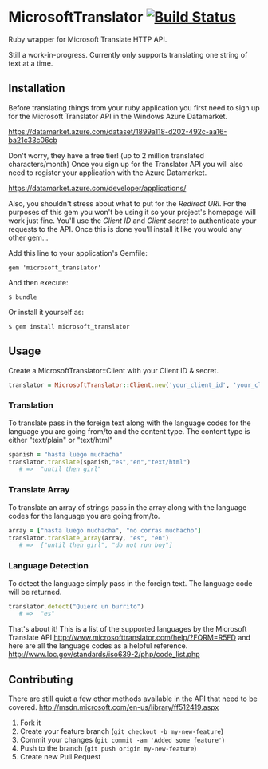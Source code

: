 # MicrosoftTranslator [![Build Status](https://secure.travis-ci.org/ikayzo/microsoft_translator.png?branch=master)](http://travis-ci.org/ikayzo/microsoft_translator)

Ruby wrapper for Microsoft Translate HTTP API.

Still a work-in-progress. Currently only supports translating one string
of text at a time.

## Installation

Before translating things from your ruby application you first need to
sign up for the Microsoft Translator API in the Windows Azure
Datamarket.  

https://datamarket.azure.com/dataset/1899a118-d202-492c-aa16-ba21c33c06cb

Don't worry, they have a free tier! (up to 2 million translated characters/month) Once you sign up for the Translator
API you will also need to register your application with the Azure
Datamarket.  

https://datamarket.azure.com/developer/applications/

Also, you shouldn't stress about what to put for the _*Redirect URI*_. For the purposes of
this gem you won't be using it so your project's homepage will work just
fine.  You'll use the _*Client ID*_ and _*Client secret*_ to authenticate
your requests to the API.  Once this is done you'll install it like you
would any other gem...

Add this line to your application's Gemfile:

    gem 'microsoft_translator'

And then execute:

    $ bundle

Or install it yourself as:

    $ gem install microsoft_translator

## Usage

Create a MicrosoftTranslator::Client with your Client ID & secret.

```ruby
translator = MicrosoftTranslator::Client.new('your_client_id', 'your_client_secret')
```

### Translation

To translate pass in the foreign text along with the language codes for
the language you are going from/to and the content type. The content
type is either "text/plain" or "text/html"

```ruby
spanish = "hasta luego muchacha"
translator.translate(spanish,"es","en","text/html")
   # =>  "until then girl"
```

### Translate Array

To translate an array of strings pass in the array along with the language codes for the language you are going from/to.

```ruby
array = ["hasta luego muchacha", "no corras muchacho"]
translator.translate_array(array, "es", "en")
   # =>  ["until then girl", "do not run boy"]
```

### Language Detection

To detect the language simply pass in the foreign text. The language
code will be returned.

```ruby
translator.detect("Quiero un burrito")
   # =>  "es"
```
That's about it!  This is a list of the supported languages by the Microsoft 
Translate API http://www.microsofttranslator.com/help/?FORM=R5FD and
here are all the language codes as a helpful reference.
http://www.loc.gov/standards/iso639-2/php/code_list.php

## Contributing

There are still quiet a few other methods available in the API that need
to be covered.  http://msdn.microsoft.com/en-us/library/ff512419.aspx

1. Fork it
2. Create your feature branch (`git checkout -b my-new-feature`)
3. Commit your changes (`git commit -am 'Added some feature'`)
4. Push to the branch (`git push origin my-new-feature`)
5. Create new Pull Request
